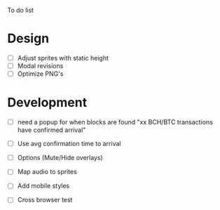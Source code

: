 To do list

Design
===

- [ ] Adjust sprites with static height
- [ ] Modal revisions
- [ ] Optimize PNG's

Development 
===

- [ ] need a popup for when blocks are found "xx BCH/BTC transactions have confirmed arrival"
- [ ] Use avg confirmation time to arrival 
- [ ] Options (Mute/Hide overlays)
- [ ] Map audio to sprites
- [ ] Add mobile styles
- [ ] Cross browser test

